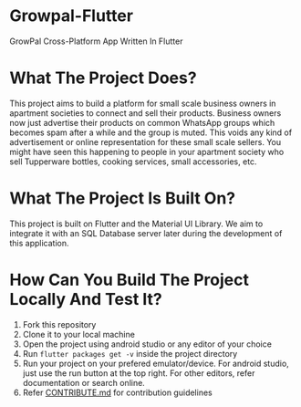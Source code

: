 # Growpal-Flutter

GrowPal Cross-Platform App Written In Flutter

# What The Project Does?

This project aims to build a platform for small scale business owners in apartment societies to connect and sell their products. Business owners now just advertise their products on common WhatsApp groups which becomes spam after a while and the group is muted. This voids any kind of advertisement or online representation for these small scale sellers. You might have seen this happening to people in your apartment society who sell Tupperware bottles, cooking services, small accessories, etc.

# What The Project Is Built On?

This project is built on Flutter and the Material UI Library. We aim to integrate it with an SQL Database server later during the development of this application.

# How Can You Build The Project Locally And Test It?

1. Fork this repository
2. Clone it to your local machine
3. Open the project using android studio or any editor of your choice
4. Run `flutter packages get -v` inside the project directory
5. Run your project on your prefered emulator/device. For android studio, just use the run button at the top right. For other editors, refer documentation or search online.
6. Refer [CONTRIBUTE.md](CONTRIBUTE.md) for contribution guidelines
